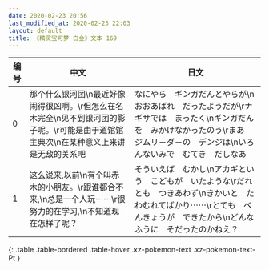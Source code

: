 ```yaml
---
date: 2020-02-23 20:56
last_modified_at: 2020-02-23 22:03
layout: default
title: 《精灵宝可梦 白金》文本 169
---
```

| 编号 | 中文 | 日文 |
| ---- | ---- | ---- |
| 0 | 那个什么银河团\n最近好像闹得很凶啊。\r但怎么在名木完全\n见不到银河团的影子呢。\r可能是由于道馆馆主典次\n在某种意义上来讲是无敌的关系吧 | なにやら　ギンガだんとやらが\nおおあばれ　だったようだが\rナギサでは　まったく\nギンガだんを　みかけなかったのう\rまあ　ジムリ－ダ－の　デンジは\nいろんないみで　むてき　だしなあ |
| 1 | 这么说来,以前\n有个叫赤木的小朋友。\r跟谁都合不来,\n总是一个人玩⋯⋯\r很努力的在学习,\n不知道现在怎样了呢？ | そういえば　むかし\nアカギという　こどもが　いたような\rだれとも　つきあわず\nきかいと　たわむれてばかり⋯⋯\rとても　べんきょうが　できたから\nどんなふうに　そだったのかねえ？ |
{: .table .table-bordered .table-hover .xz-pokemon-text .xz-pokemon-text-Pt }